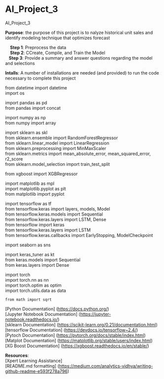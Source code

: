 # AI_Project_3
AI_Project_3

__Purpose__: the purpose of this project is to nalyze historical unit sales and identify modeling technique that optimizes forecast

&nbsp; &nbsp; __Step 1__: Preprocess the data  
&nbsp; &nbsp; __Step 2__: CCreate, Compile, and Train the Model  
&nbsp; &nbsp;__Step 3__: Provide a summary and answer questions regarding the model and selections

__Intalls__: A number of installations are needed (and provided) to run the code necessary to complete this project    
  
    
      
from datetime import datetime  
import os  

import pandas as pd  
from pandas import concat  

  
import numpy as np  
from numpy import array  
  
import sklearn as skl  
from sklearn.ensemble import RandomForestRegressor  
from sklearn.linear_model import LinearRegression  
from sklearn.preprocessing import MinMaxScaler  
from sklearn.metrics import mean_absolute_error, mean_squared_error, r2_score  
from sklearn.model_selection import train_test_split  

from xgboost import XGBRegressor  
  
import matplotlib as mpl  
import matplotlib.pyplot as plt  
from matplotlib import pyplot  
  
import tensorflow as tf  
from tensorflow.keras import layers, models, Model  
from tensorflow.keras.models import Sequential  
from tensorflow.keras.layers import LSTM, Dense  
from tensorflow import keras  
from tensorflow.keras.layers import LSTM  
from tensorflow.keras.callbacks import EarlyStopping, ModelCheckpoint  
  
import seaborn as sns  
  
  import keras_tuner as kt  
from keras.models import Sequential  
from keras.layers import Dense  
  
  import torch  
  import torch.nn as nn  
  import torch.optim as optim  
  import torch.utils.data as data  
    
    from math import sqrt

[Python Documentation] (https://docs.python.org/)  
[Jupyter Notebook Documentation] (https://jupyter-notebook.readthedocs.io/)  
[sklearn Documentation]  (https://scikit-learn.org/0.21/documentation.html)  
[tensorflow Documentation]  (https://devdocs.io/tensorflow~2.4/)  
[Pytoch Documentation] (https://pytorch.org/docs/stable/index.html)  
[Matplot Documentation] (https://matplotlib.org/stable/users/index.html)  
[XG Boost Documentation] (https://xgboost.readthedocs.io/en/stable/)

__Resources__:  
[Xpert Learning Assistance]   
[README.md formatting] (https://medium.com/analytics-vidhya/writing-github-readme-e593f278a796)  
